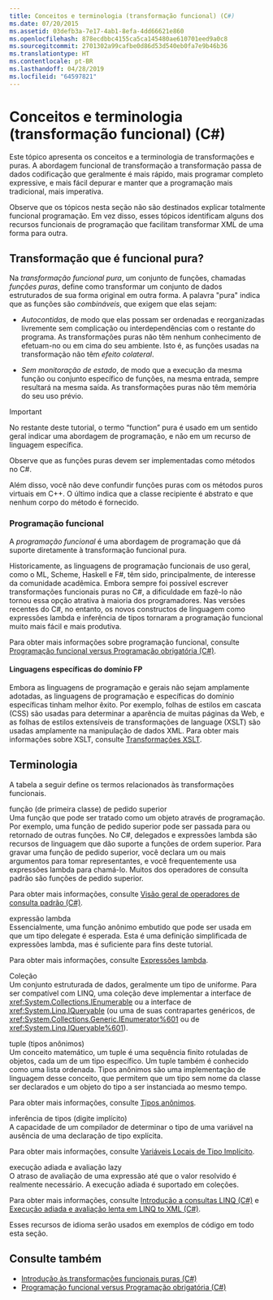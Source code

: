 ```yaml
---
title: Conceitos e terminologia (transformação funcional) (C#)
ms.date: 07/20/2015
ms.assetid: 03defb3a-7e17-4ab1-8efa-4dd66621e860
ms.openlocfilehash: 878ecdbbc4155ca5ca145480ae610701eed9a0c8
ms.sourcegitcommit: 2701302a99cafbe0d86d53d540eb0fa7e9b46b36
ms.translationtype: HT
ms.contentlocale: pt-BR
ms.lasthandoff: 04/28/2019
ms.locfileid: "64597821"
---
```

# <a name="concepts-and-terminology-functional-transformation-c"></a>Conceitos e terminologia (transformação funcional) (C#)
Este tópico apresenta os conceitos e a terminologia de transformações e puras. A abordagem funcional de transformação a transformação passa de dados codificação que geralmente é mais rápido, mais programar completo expressive, e mais fácil depurar e manter que a programação mais tradicional, mais imperativa.  
  
 Observe que os tópicos nesta seção não são destinados explicar totalmente funcional programação. Em vez disso, esses tópicos identificam alguns dos recursos funcionais de programação que facilitam transformar XML de uma forma para outra.  
  
## <a name="what-is-pure-functional-transformation"></a>Transformação que é funcional pura?  
 Na *transformação funcional pura*, um conjunto de funções, chamadas *funções puras*, define como transformar um conjunto de dados estruturados de sua forma original em outra forma. A palavra "pura" indica que as funções são *combináveis*, que exigem que elas sejam:  
  
- *Autocontidas*, de modo que elas possam ser ordenadas e reorganizadas livremente sem complicação ou interdependências com o restante do programa. As transformações puras não têm nenhum conhecimento de efetuam-no ou em cima do seu ambiente. Isto é, as funções usadas na transformação não têm *efeito colateral*.  
  
- *Sem monitoração de estado*, de modo que a execução da mesma função ou conjunto específico de funções, na mesma entrada, sempre resultará na mesma saída. As transformações puras não têm memória do seu uso prévio.  
  
> [!IMPORTANT]
>  No restante deste tutorial, o termo “function” pura é usado em um sentido geral indicar uma abordagem de programação, e não em um recurso de linguagem específica.  
>   
>  Observe que as funções puras devem ser implementadas como métodos no C#.  
>   
>  Além disso, você não deve confundir funções puras com os métodos puros virtuais em C++. O último indica que a classe recipiente é abstrato e que nenhum corpo do método é fornecido.  
  
### <a name="functional-programming"></a>Programação funcional  
 A *programação funcional* é uma abordagem de programação que dá suporte diretamente à transformação funcional pura.  
  
 Historicamente, as linguagens de programação funcionais de uso geral, como o ML, Scheme, Haskell e F#, têm sido, principalmente, de interesse da comunidade acadêmica. Embora sempre foi possível escrever transformações funcionais puras no C#, a dificuldade em fazê-lo não tornou essa opção atrativa à maioria dos programadores. Nas versões recentes do C#, no entanto, os novos constructos de linguagem como expressões lambda e inferência de tipos tornaram a programação funcional muito mais fácil e mais produtiva.  
  
 Para obter mais informações sobre programação funcional, consulte [Programação funcional versus Programação obrigatória (C#)](../../../../csharp/programming-guide/concepts/linq/functional-programming-vs-imperative-programming.md).  
  
#### <a name="domain-specific-fp-languages"></a>Linguagens específicas do domínio FP  
 Embora as linguagens de programação e gerais não sejam amplamente adotadas, as linguagens de programação e específicas do domínio específicas tinham melhor êxito. Por exemplo, folhas de estilos em cascata (CSS) são usadas para determinar a aparência de muitas páginas da Web, e as folhas de estilos extensíveis de transformações de language (XSLT) são usadas amplamente na manipulação de dados XML. Para obter mais informações sobre XSLT, consulte [Transformações XSLT](../../../../standard/data/xml/xslt-transformations.md).  
  
## <a name="terminology"></a>Terminologia  
 A tabela a seguir define os termos relacionados às transformações funcionais.  
  
 função (de primeira classe) de pedido superior  
 Uma função que pode ser tratado como um objeto através de programação. Por exemplo, uma função de pedido superior pode ser passada para ou retornado de outras funções. No C#, delegados e expressões lambda são recursos de linguagem que dão suporte a funções de ordem superior. Para gravar uma função de pedido superior, você declara um ou mais argumentos para tomar representantes, e você frequentemente usa expressões lambda para chamá-lo. Muitos dos operadores de consulta padrão são funções de pedido superior.  
  
 Para obter mais informações, consulte [Visão geral de operadores de consulta padrão (C#)](../../../../csharp/programming-guide/concepts/linq/standard-query-operators-overview.md).  
  
 expressão lambda  
 Essencialmente, uma função anônimo embutido que pode ser usada em que um tipo delegate é esperada. Esta é uma definição simplificada de expressões lambda, mas é suficiente para fins deste tutorial.  
  
 Para obter mais informações, consulte [Expressões lambda](../../../../csharp/programming-guide/statements-expressions-operators/lambda-expressions.md).  
  
 Coleção  
 Um conjunto estruturada de dados, geralmente um tipo de uniforme. Para ser compatível com LINQ, uma coleção deve implementar a interface de <xref:System.Collections.IEnumerable> ou a interface de <xref:System.Linq.IQueryable> (ou uma de suas contrapartes genéricos, de <xref:System.Collections.Generic.IEnumerator%601> ou de <xref:System.Linq.IQueryable%601>).  
  
 tuple (tipos anônimos)  
 Um conceito matemático, um tuple é uma sequência finito rotuladas de objetos, cada um de um tipo específico. Um tuple também é conhecido como uma lista ordenada. Tipos anônimos são uma implementação de linguagem desse conceito, que permitem que um tipo sem nome da classe ser declarados e um objeto do tipo a ser instanciada ao mesmo tempo.  
  
 Para obter mais informações, consulte [Tipos anônimos](../../../../csharp/programming-guide/classes-and-structs/anonymous-types.md).  
  
 inferência de tipos (digite implícito)  
 A capacidade de um compilador de determinar o tipo de uma variável na ausência de uma declaração de tipo explícita.  
  
 Para obter mais informações, consulte [Variáveis Locais de Tipo Implícito](../../../../csharp/programming-guide/classes-and-structs/implicitly-typed-local-variables.md).  
  
 execução adiada e avaliação lazy  
 O atraso de avaliação de uma expressão até que o valor resolvido é realmente necessário. A execução adiada é suportado em coleções.  
  
 Para obter mais informações, consulte [Introdução a consultas LINQ (C#)](../../../../csharp/programming-guide/concepts/linq/introduction-to-linq-queries.md) e [Execução adiada e avaliação lenta em LINQ to XML (C#)](../../../../csharp/programming-guide/concepts/linq/deferred-execution-and-lazy-evaluation-in-linq-to-xml.md).  
  
 Esses recursos de idioma serão usados em exemplos de código em todo esta seção.  
  
## <a name="see-also"></a>Consulte também

- [Introdução às transformações funcionais puras (C#)](../../../../csharp/programming-guide/concepts/linq/introduction-to-pure-functional-transformations.md)
- [Programação funcional versus Programação obrigatória (C#)](../../../../csharp/programming-guide/concepts/linq/functional-programming-vs-imperative-programming.md)
